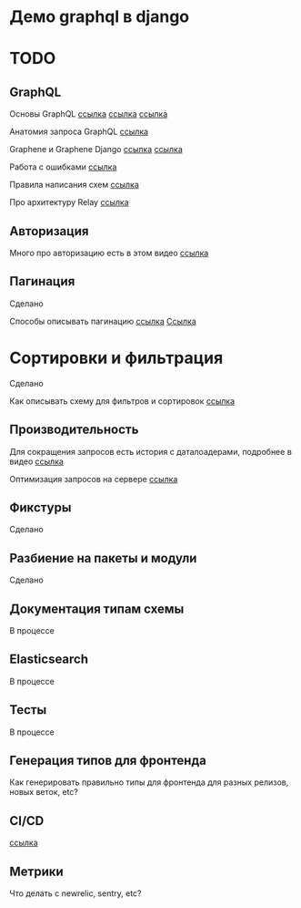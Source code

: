 # Демо graphql в django

# TODO

## GraphQL
Основы GraphQL
[ссылка](https://www.apollographql.com/blog/the-basics-of-graphql-in-5-links-9e1dc4cac055/)
[ссылка](https://www.apollographql.com/blog/graphql-explained-5844742f195e/)
[ссылка](https://www.youtube.com/watch?v=F4vHSHzpO1g)

Анатомия запроса GraphQL
[ссылка](https://www.apollographql.com/blog/the-anatomy-of-a-graphql-query-6dffa9e9e747/)

Graphene и Graphene Django
[ссылка](https://docs.graphene-python.org/en/latest/types/schema/)
[ссылка](https://docs.graphene-python.org/projelcts/django/en/latest/installation/)

Работа с ошибками
[ссылка](https://www.apollographql.com/blog/full-stack-error-handling-with-graphql-apollo-5c12da407210/)

Правила написания схем
[ссылка](https://github.com/nodkz/graphql-rules-ru/tree/master/docs)

Про архитектуру Relay 
[ссылка](https://www.apollographql.com/blog/explaining-graphql-connections-c48b7c3d6976/)

## Авторизация
Много про авторизацию есть в этом видео
[ссылка](https://www.youtube.com/watch?v=NnnvOPdstzg&t=1892s)

## Пагинация
Сделано

Способы описывать пагинацию
[ссылка](https://www.apollographql.com/blog/understanding-pagination-rest-graphql-and-relay-b10f835549e7/)
[Ссылка](https://github.com/nodkz/graphql-rules-ru/blob/master/docs/05-list/5.4-pagination.md)

# Сортировки и фильтрация
Сделано

Как описывать схему для фильтров и сортировок
[ссылка](https://www.youtube.com/watch?v=dDxUu-K2qdE)

## Производительность 
Для сокращения запросов есть история с даталоадерами, подробнее в видео
[ссылка](https://www.youtube.com/watch?v=NnnvOPdstzg&t=1892s)

Оптимизация запросов на сервере
[ссылка](https://blog.logrocket.com/designing-graphql-server-optimal-performance/)

## Фикстуры
Сделано
 
## Разбиение на пакеты и модули
Сделано

## Документация типам схемы
В процессе

## Elasticsearch
В процессе

## Тесты
В процессе

## Генерация типов для фронтенда
Как генерировать правильно типы для фронтенда для разных релизов, новых веток, etc?

## CI/CD
[ссылка](https://www.apollographql.com/blog/track-schema-changes-with-apollo-schema-reporting/)

## Метрики
Что делать с newrelic, sentry, etc?